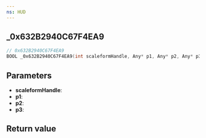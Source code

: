 ```yaml
---
ns: HUD
---
```

## _0x632B2940C67F4EA9

```c
// 0x632B2940C67F4EA9
BOOL _0x632B2940C67F4EA9(int scaleformHandle, Any* p1, Any* p2, Any* p3);
```


## Parameters
* **scaleformHandle**: 
* **p1**: 
* **p2**: 
* **p3**: 

## Return value
